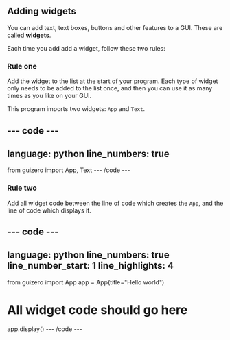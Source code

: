 ## Adding widgets

You can add text, text boxes, buttons and other features to a GUI. These are called **widgets**. 

Each time you add add a widget, follow these two rules:

### Rule one

Add the widget to the list at the start of your program. Each type of widget only needs to be added to the list once, and then you can use it as many times as you like on your GUI.

This program imports two widgets: `App` and `Text`.

--- code ---
---
language: python
line_numbers: true
---
from guizero import App, Text
--- /code ---


### Rule two 

Add all widget code between the line of code which creates the `App`, and the line of code which displays it. 

--- code ---
---
language: python
line_numbers: true
line_number_start: 1
line_highlights: 4
---
from guizero import App
app = App(title="Hello world")

# All widget code should go here

app.display()
--- /code ---



